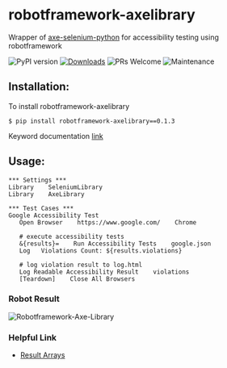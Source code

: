 # robotframework-axelibrary

Wrapper of [axe-selenium-python](https://github.com/mozilla-services/axe-selenium-python) for accessibility testing using robotframework

![PyPI version](https://badge.fury.io/py/robotframework-axelibrary.svg)
[![Downloads](https://pepy.tech/badge/robotframework-axelibrary)](https://pepy.tech/project/robotframework-axelibrary)
![PRs Welcome](https://img.shields.io/badge/PRs-welcome-brightgreen.svg?style=flat-square)
![Maintenance](https://img.shields.io/badge/Maintained%3F-yes-green.svg)

## Installation:

 To install robotframework-axelibrary
 ```
 $ pip install robotframework-axelibrary==0.1.3
 ```
 Keyword documentation [link](https://robotframework-axelibrary.netlify.app/)

## Usage:

 ```
*** Settings ***
Library    SeleniumLibrary
Library    AxeLibrary

*** Test Cases ***
Google Accessibility Test
    Open Browser    https://www.google.com/    Chrome
    
    # execute accessibility tests
    &{results}=    Run Accessibility Tests    google.json
    Log   Violations Count: ${results.violations}

    # log violation result to log.html
    Log Readable Accessibility Result    violations
    [Teardown]    Close All Browsers
 ```

### Robot Result

<img src="https://i.ibb.co/nkBqjXb/Robotframework-Axe-Library.png" alt="Robotframework-Axe-Library" border="0">

### Helpful Link

 - [Result Arrays](https://github.com/dequelabs/axe-core/blob/master/doc/API.md#result-arrays)
